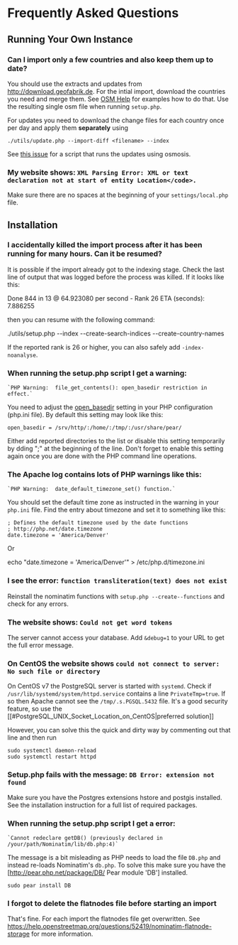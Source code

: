 Frequently Asked Questions
==========================

Running Your Own Instance
-------------------------

### Can I import only a few countries and also keep them up to date?

You should use the extracts and updates from http://download.geofabrik.de.
For the intial import, download the countries you need and merge them.
See [OSM Help](https://help.openstreetmap.org/questions/48843/merging-two-or-more-geographical-areas-to-import-two-or-more-osm-files-in-nominatim)
for examples how to do that. Use the resulting single osm file when
running `setup.php`.

For updates you need to download the change files for each country
once per day and apply them **separately** using

    ./utils/update.php --import-diff <filename> --index

See [this issue](https://github.com/openstreetmap/Nominatim/issues/60#issuecomment-18679446)
for a script that runs the updates using osmosis.

### My website shows: `XML Parsing Error: XML or text declaration not at start of entity Location</code>.`

Make sure there are no spaces at the beginning of your `settings/local.php` file.


Installation
------------

### I accidentally killed the import process after it has been running for many hours. Can it be resumed?

It is possible if the import already got to the indexing stage.
Check the last line of output that was logged before the process
was killed. If it looks like this:

   Done 844 in 13 @ 64.923080 per second - Rank 26 ETA (seconds): 7.886255

then you can resume with the following command:

   ./utils/setup.php --index --create-search-indices --create-country-names

If the reported rank is 26 or higher, you can also safely add `-index-noanalyse`.


### When running the setup.php script I get a warning:
    `PHP Warning:  file_get_contents(): open_basedir restriction in effect.`

You need to adjust the [open_basedir](http://www.php.net/manual/en/ini.core.php#ini.open-basedir) setting
in your PHP configuration (php.ini file). By default this setting may look like this:

    open_basedir = /srv/http/:/home/:/tmp/:/usr/share/pear/

Either add reported directories to the list or disable this setting temporarily by
dding ";" at the beginning of the line. Don't forget to enable this setting again
once you are done with the PHP command line operations.


### The Apache log contains lots of PHP warnings like this:
    `PHP Warning:  date_default_timezone_set() function.`

You should set the default time zone as instructed in the warning in
your `php.ini` file. Find the entry about timezone and set it to
something like this:

    ; Defines the default timezone used by the date functions
    ; http://php.net/date.timezone
    date.timezone = 'America/Denver'

Or

   echo "date.timezone = 'America/Denver'" > /etc/php.d/timezone.ini


### I see the error: `function transliteration(text) does not exist`

Reinstall the nominatim functions with `setup.php --create--functions`
and check for any errors.


### The website shows: `Could not get word tokens`

The server cannot access your database. Add `&debug=1` to your URL
to get the full error message.


### On CentOS the website shows `could not connect to server: No such file or directory`

On CentOS v7 the PostgreSQL server is started with `systemd`.
Check if `/usr/lib/systemd/system/httpd.service` contains a line `PrivateTmp=true`.
If so then Apache cannot see the `/tmp/.s.PGSQL.5432` file. It's a good security feature,
so use the [[#PostgreSQL_UNIX_Socket_Location_on_CentOS|preferred solution]]

However, you can solve this the quick and dirty way by commenting out that line and then run

    sudo systemctl daemon-reload
    sudo systemctl restart httpd


### Setup.php fails with the message: `DB Error: extension not found`

Make sure you have the Postgres extensions hstore and postgis installed.
See the installation instruction for a full list of required packages.

### When running the setup.php script I get a error:
    `Cannot redeclare getDB() (previously declared in /your/path/Nominatim/lib/db.php:4)`

The message is a bit misleading as PHP needs to load the file `DB.php` and
instead re-loads Nominatim's `db.php`. To solve this make sure you
have the [http://pear.php.net/package/DB/ Pear module 'DB'] installed.

    sudo pear install DB

### I forgot to delete the flatnodes file before starting an import

That's fine. For each import the flatnodes file get overwritten.
See https://help.openstreetmap.org/questions/52419/nominatim-flatnode-storage
for more information.
